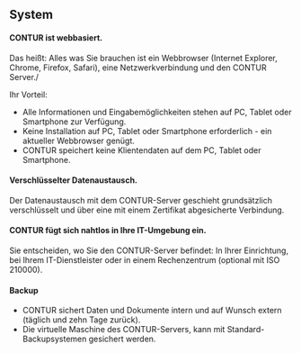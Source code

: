 ## System

#### CONTUR ist webbasiert.

Das heißt: Alles was Sie brauchen ist ein Webbrowser (Internet Explorer, Chrome, Firefox, Safari), eine Netzwerkverbindung und den CONTUR Server./  

Ihr Vorteil:
- Alle Informationen und Eingabemöglichkeiten stehen auf PC, Tablet oder Smartphone zur Verfügung.
- Keine Installation auf PC, Tablet oder Smartphone erforderlich - ein aktueller Webbrowser genügt.
- CONTUR speichert keine Klientendaten auf dem PC, Tablet oder Smartphone.

#### Verschlüsselter Datenaustausch.

Der Datenaustausch mit dem CONTUR-Server geschieht grundsätzlich verschlüsselt und über eine mit einem Zertifikat abgesicherte Verbindung.

#### CONTUR fügt sich nahtlos in Ihre IT-Umgebung ein.

Sie entscheiden, wo Sie den CONTUR-Server befindet: In Ihrer Einrichtung, bei Ihrem IT-Dienstleister oder in einem Rechenzentrum (optional mit ISO 210000). 

#### Backup

- CONTUR sichert Daten und Dokumente intern und auf Wunsch extern (täglich und zehn Tage zurück).
- Die virtuelle Maschine des CONTUR-Servers, kann mit Standard-Backupsystemen gesichert werden.

